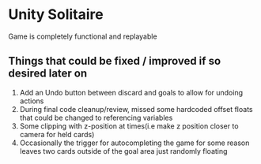 # Unity Solitaire

Game is completely functional and replayable 

## Things that could be fixed / improved if so desired later on 

1. Add an Undo button between discard and goals to allow for undoing actions
2. During final code cleanup/review, missed some hardcoded offset floats that could be changed to referencing variables
3. Some clipping with z-position at times(i.e make z position closer to camera for held cards)
4. Occasionally the trigger for autocompleting the game for some reason leaves two cards outside of the goal area just randomly floating

